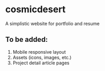 # cosmicdesert
A simplistic website for portfolio and resume

## To be added:
1. Mobile responsive layout
1. Assets (icons, images, etc.)
1. Project detail article pages
